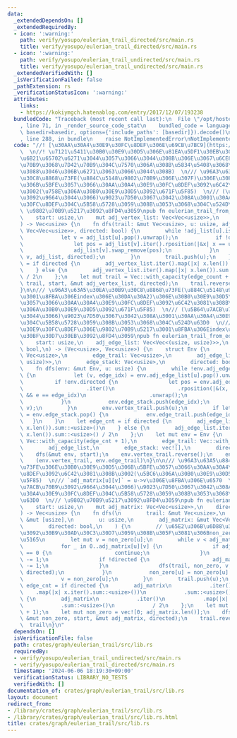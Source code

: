 ```yaml
---
data:
  _extendedDependsOn: []
  _extendedRequiredBy:
  - icon: ':warning:'
    path: verify/yosupo/eulerian_trail_directed/src/main.rs
    title: verify/yosupo/eulerian_trail_directed/src/main.rs
  - icon: ':warning:'
    path: verify/yosupo/eulerian_trail_undirected/src/main.rs
    title: verify/yosupo/eulerian_trail_undirected/src/main.rs
  _extendedVerifiedWith: []
  _isVerificationFailed: false
  _pathExtension: rs
  _verificationStatusIcon: ':warning:'
  attributes:
    links:
    - https://kokiymgch.hatenablog.com/entry/2017/12/07/193238
  bundledCode: "Traceback (most recent call last):\n  File \"/opt/hostedtoolcache/Python/3.10.15/x64/lib/python3.10/site-packages/onlinejudge_verify/documentation/build.py\"\
    , line 71, in _render_source_code_stat\n    bundled_code = language.bundle(stat.path,\
    \ basedir=basedir, options={'include_paths': [basedir]}).decode()\n  File \"/opt/hostedtoolcache/Python/3.10.15/x64/lib/python3.10/site-packages/onlinejudge_verify/languages/rust.py\"\
    , line 288, in bundle\n    raise NotImplementedError\nNotImplementedError\n"
  code: "//! [\u30AA\u30A4\u30E9\u30FC\u8DEF\u306E\u69CB\u7BC9](https://kokiymgch.hatenablog.com/entry/2017/12/07/193238)\
    \  \n//! \u7121\u5411\u30B0\u30E9\u30D5\u306E\u81EA\u5DF1\u30EB\u30FC\u30D7\u306F\
    \u6B21\u65702\u6271\u3044\u3057\u3066\u3044\u308B\u306E\u3067\u6CE8\u610F(\u59CB\
    \u70B9\u3068\u7D42\u70B9\u304C\u7570\u306A\u308B\u5834\u5408\u3068\u540C\u3058\
    \u3088\u3046\u306B\u6271\u3063\u3066\u3044\u308B)  \n/// \u96A3\u63A5\u30EA\u30B9\
    \u30C8\u8868\u73FE(\u884C\u5148\u9802\u70B9\u306E\u307F)\u306E\u30B0\u30E9\u30D5\
    \u306B\u5BFE\u3057\u3066\u30AA\u30A4\u30E9\u30FC\u8DEF\u3092\u6C42\u3081\u308B\
    \u3002(\u758E\u306A\u30B0\u30E9\u30D5\u3092\u671F\u5F85)  \n/// (\u5B64\u7ACB\u70B9\
    \u3092\u9664\u3044\u3066)\u9023\u7D50\u3067\u3042\u308A\u3001\u30AA\u30A4\u30E9\
    \u30FC\u8DEF\u304C\u5B58\u5728\u3059\u308B\u3053\u3068\u304C\u524D\u63D0  \n///\
    \ \u9802\u70B9\u5217\u3092\u8FD4\u3059\npub fn eulerian_trail_from_vertex_list(\n\
    \    start: usize,\n    mut adj_vertex_list: Vec<Vec<usize>>,\n    directed: bool,\n\
    ) -> Vec<usize> {\n    fn dfs(trail: &mut Vec<usize>, u: usize, adj_list: &mut\
    \ Vec<Vec<usize>>, directed: bool) {\n        while !adj_list[u].is_empty() {\n\
    \            let v = adj_list[u].pop().unwrap();\n            if !directed {\n\
    \                let pos = adj_list[v].iter().rposition(|&x| x == u).unwrap();\n\
    \                adj_list[v].swap_remove(pos);\n            }\n            dfs(trail,\
    \ v, adj_list, directed);\n        }\n        trail.push(u);\n    }\n    let edge_count\
    \ = if directed {\n        adj_vertex_list.iter().map(|x| x.len()).sum::<usize>()\n\
    \    } else {\n        adj_vertex_list.iter().map(|x| x.len()).sum::<usize>()\
    \ / 2\n    };\n    let mut trail = Vec::with_capacity(edge_count + 1);\n    dfs(&mut\
    \ trail, start, &mut adj_vertex_list, directed);\n    trail.reverse();\n    trail\n\
    }\n\n/// \u96A3\u63A5\u30EA\u30B9\u30C8\u8868\u73FE(\u884C\u5148\u9802\u70B9\u3068\
    \u3001\u8FBA\u306Eindex\u306E\u30DA\u30A2)\u306E\u30B0\u30E9\u30D5\u306B\u5BFE\
    \u3057\u3066\u30AA\u30A4\u30E9\u30FC\u8DEF\u3092\u6C42\u3081\u308B\u3002(\u758E\
    \u306A\u30B0\u30E9\u30D5\u3092\u671F\u5F85)  \n/// (\u5B64\u7ACB\u70B9\u3092\u9664\
    \u3044\u3066)\u9023\u7D50\u3067\u3042\u308A\u3001\u30AA\u30A4\u30E9\u30FC\u8DEF\
    \u304C\u5B58\u5728\u3059\u308B\u3053\u3068\u304C\u524D\u63D0  \n/// (\u30AA\u30A4\
    \u30E9\u30FC\u8DEF\u306E\u9802\u70B9\u5217\u3001\u8FBA\u306Eindex\u5217)\u306E\
    \u30BF\u30D7\u30EB\u3092\u8FD4\u3059\npub fn eulerian_trail_from_edge_list(\n\
    \    start: usize,\n    adj_edge_list: Vec<Vec<(usize, usize)>>,\n    directed:\
    \ bool,\n) -> (Vec<usize>, Vec<usize>) {\n    struct Env {\n        vertex_trail:\
    \ Vec<usize>,\n        edge_trail: Vec<usize>,\n        adj_edge_list: Vec<Vec<(usize,\
    \ usize)>>,\n        edge_stack: Vec<usize>,\n        directed: bool,\n    }\n\
    \    fn dfs(env: &mut Env, u: usize) {\n        while !env.adj_edge_list[u].is_empty()\
    \ {\n            let (v, edge_idx) = env.adj_edge_list[u].pop().unwrap();\n  \
    \          if !env.directed {\n                let pos = env.adj_edge_list[v]\n\
    \                    .iter()\n                    .rposition(|&(x, e)| x == u\
    \ && e == edge_idx)\n                    .unwrap();\n                env.adj_edge_list[v].swap_remove(pos);\n\
    \            }\n            env.edge_stack.push(edge_idx);\n            dfs(env,\
    \ v);\n        }\n        env.vertex_trail.push(u);\n        if let Some(edge_idx)\
    \ = env.edge_stack.pop() {\n            env.edge_trail.push(edge_idx);\n     \
    \   }\n    }\n    let edge_cnt = if directed {\n        adj_edge_list.iter().map(|x|\
    \ x.len()).sum::<usize>()\n    } else {\n        adj_edge_list.iter().map(|x|\
    \ x.len()).sum::<usize>() / 2\n    };\n    let mut env = Env {\n        vertex_trail:\
    \ Vec::with_capacity(edge_cnt + 1),\n        edge_trail: Vec::with_capacity(edge_cnt),\n\
    \        adj_edge_list,\n        edge_stack: vec![],\n        directed,\n    };\n\
    \    dfs(&mut env, start);\n    env.vertex_trail.reverse();\n    env.edge_trail.reverse();\n\
    \    (env.vertex_trail, env.edge_trail)\n}\n\n/// \u96A3\u63A5\u884C\u5217\u8868\
    \u73FE\u306E\u30B0\u30E9\u30D5\u306B\u5BFE\u3057\u3066\u30AA\u30A4\u30E9\u30FC\
    \u8DEF\u3092\u6C42\u3081\u308B\u3002(\u5BC6\u306A\u30B0\u30E9\u30D5\u3092\u671F\
    \u5F85)  \n/// `adj_matrix[u][v]` = u->v\u306E\u8FBA\u306E\u6570  \n/// (\u5B64\
    \u7ACB\u70B9\u3092\u9664\u3044\u3066)\u9023\u7D50\u3067\u3042\u308A\u3001\u30AA\
    \u30A4\u30E9\u30FC\u8DEF\u304C\u5B58\u5728\u3059\u308B\u3053\u3068\u304C\u524D\
    \u63D0  \n/// \u9802\u70B9\u5217\u3092\u8FD4\u3059\npub fn eulerian_trail_from_matrix(\n\
    \    start: usize,\n    mut adj_matrix: Vec<Vec<usize>>,\n    directed: bool,\n\
    ) -> Vec<usize> {\n    fn dfs(\n        trail: &mut Vec<usize>,\n        non_zero:\
    \ &mut [usize],\n        u: usize,\n        adj_matrix: &mut Vec<Vec<usize>>,\n\
    \        directed: bool,\n    ) {\n        // \u65E2\u306B\u6D88\u3048\u305F\u8FBA\
    \u3092\u30B9\u30AD\u30C3\u30D7\u3059\u308B\u305F\u3081\u306Bnon_zero\u3092\u5C0E\
    \u5165\n        let mut v = non_zero[u];\n        while v < adj_matrix.len() {\n\
    \            for _ in 0..adj_matrix[u][v] {\n                if adj_matrix[u][v]\
    \ == 0 {\n                    continue;\n                }\n                adj_matrix[u][v]\
    \ -= 1;\n                if !directed {\n                    adj_matrix[v][u]\
    \ -= 1;\n                }\n                dfs(trail, non_zero, v, adj_matrix,\
    \ directed);\n            }\n            non_zero[u] = non_zero[u].max(v + 1);\n\
    \            v = non_zero[u];\n        }\n        trail.push(u);\n    }\n    let\
    \ edge_cnt = if directed {\n        adj_matrix\n            .iter()\n        \
    \    .map(|x| x.iter().sum::<usize>())\n            .sum::<usize>()\n    } else\
    \ {\n        adj_matrix\n            .iter()\n            .map(|x| x.iter().sum::<usize>())\n\
    \            .sum::<usize>()\n            / 2\n    };\n    let mut trail = Vec::with_capacity(edge_cnt\
    \ + 1);\n    let mut non_zero = vec![0; adj_matrix.len()];\n    dfs(&mut trail,\
    \ &mut non_zero, start, &mut adj_matrix, directed);\n    trail.reverse();\n  \
    \  trail\n}\n"
  dependsOn: []
  isVerificationFile: false
  path: crates/graph/eulerian_trail/src/lib.rs
  requiredBy:
  - verify/yosupo/eulerian_trail_undirected/src/main.rs
  - verify/yosupo/eulerian_trail_directed/src/main.rs
  timestamp: '2024-06-06 18:19:30+09:00'
  verificationStatus: LIBRARY_NO_TESTS
  verifiedWith: []
documentation_of: crates/graph/eulerian_trail/src/lib.rs
layout: document
redirect_from:
- /library/crates/graph/eulerian_trail/src/lib.rs
- /library/crates/graph/eulerian_trail/src/lib.rs.html
title: crates/graph/eulerian_trail/src/lib.rs
---
```

